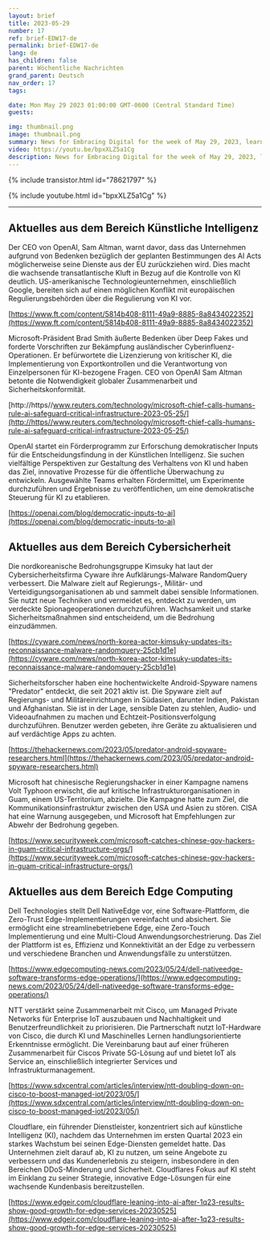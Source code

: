 ```yaml
---
layout: brief
title: 2023-05-29
number: 17
ref: brief-EDW17-de
permalink: brief-EDW17-de
lang: de
has_children: false
parent: Wöchentliche Nachrichten
grand_parent: Deutsch
nav_order: 17
tags:

date: Mon May 29 2023 01:00:00 GMT-0600 (Central Standard Time)
guests:

img: thumbnail.png
image: thumbnail.png
summary: News for Embracing Digital for the week of May 29, 2023, learn about more regulations for AI, increased nation-state cyber attacks, and edge computing investments.
video: https://youtu.be/bpxXLZ5a1Cg
description: News for Embracing Digital for the week of May 29, 2023, learn about more regulations for AI, increased nation-state cyber attacks, and edge computing investments.
---
```



{% include transistor.html id="78621797" %}



{% include youtube.html id="bpxXLZ5a1Cg" %}


---

## Aktuelles aus dem Bereich Künstliche Intelligenz

Der CEO von OpenAI, Sam Altman, warnt davor, dass das Unternehmen aufgrund von Bedenken bezüglich der geplanten Bestimmungen des AI Acts möglicherweise seine Dienste aus der EU zurückziehen wird. Dies macht die wachsende transatlantische Kluft in Bezug auf die Kontrolle von KI deutlich. US-amerikanische Technologieunternehmen, einschließlich Google, bereiten sich auf einen möglichen Konflikt mit europäischen Regulierungsbehörden über die Regulierung von KI vor.

[https://www.ft.com/content/5814b408-8111-49a9-8885-8a8434022352](https://www.ft.com/content/5814b408-8111-49a9-8885-8a8434022352)

Microsoft-Präsident Brad Smith äußerte Bedenken über Deep Fakes und forderte Vorschriften zur Bekämpfung ausländischer Cyberinfluenz-Operationen. Er befürwortete die Lizenzierung von kritischer KI, die Implementierung von Exportkontrollen und die Verantwortung von Einzelpersonen für KI-bezogene Fragen. CEO von OpenAI Sam Altman betonte die Notwendigkeit globaler Zusammenarbeit und Sicherheitskonformität.

[http://https//www.reuters.com/technology/microsoft-chief-calls-humans-rule-ai-safeguard-critical-infrastructure-2023-05-25/](http://https//www.reuters.com/technology/microsoft-chief-calls-humans-rule-ai-safeguard-critical-infrastructure-2023-05-25/)

OpenAI startet ein Förderprogramm zur Erforschung demokratischer Inputs für die Entscheidungsfindung in der Künstlichen Intelligenz. Sie suchen vielfältige Perspektiven zur Gestaltung des Verhaltens von KI und haben das Ziel, innovative Prozesse für die öffentliche Überwachung zu entwickeln. Ausgewählte Teams erhalten Fördermittel, um Experimente durchzuführen und Ergebnisse zu veröffentlichen, um eine demokratische Steuerung für KI zu etablieren.

[https://openai.com/blog/democratic-inputs-to-ai](https://openai.com/blog/democratic-inputs-to-ai)

## Aktuelles aus dem Bereich Cybersicherheit

Die nordkoreanische Bedrohungsgruppe Kimsuky hat laut der Cybersicherheitsfirma Cyware ihre Aufklärungs-Malware RandomQuery verbessert. Die Malware zielt auf Regierungs-, Militär- und Verteidigungsorganisationen ab und sammelt dabei sensible Informationen. Sie nutzt neue Techniken und vermeidet es, entdeckt zu werden, um verdeckte Spionageoperationen durchzuführen. Wachsamkeit und starke Sicherheitsmaßnahmen sind entscheidend, um die Bedrohung einzudämmen.

[https://cyware.com/news/north-korea-actor-kimsuky-updates-its-reconnaissance-malware-randomquery-25cb1d1e](https://cyware.com/news/north-korea-actor-kimsuky-updates-its-reconnaissance-malware-randomquery-25cb1d1e)

Sicherheitsforscher haben eine hochentwickelte Android-Spyware namens "Predator" entdeckt, die seit 2021 aktiv ist. Die Spyware zielt auf Regierungs- und Militäreinrichtungen in Südasien, darunter Indien, Pakistan und Afghanistan. Sie ist in der Lage, sensible Daten zu stehlen, Audio- und Videoaufnahmen zu machen und Echtzeit-Positionsverfolgung durchzuführen. Benutzer werden gebeten, ihre Geräte zu aktualisieren und auf verdächtige Apps zu achten.

[https://thehackernews.com/2023/05/predator-android-spyware-researchers.html](https://thehackernews.com/2023/05/predator-android-spyware-researchers.html)

Microsoft hat chinesische Regierungshacker in einer Kampagne namens Volt Typhoon erwischt, die auf kritische Infrastrukturorganisationen in Guam, einem US-Territorium, abzielte. Die Kampagne hatte zum Ziel, die Kommunikationsinfrastruktur zwischen den USA und Asien zu stören. CISA hat eine Warnung ausgegeben, und Microsoft hat Empfehlungen zur Abwehr der Bedrohung gegeben.

[https://www.securityweek.com/microsoft-catches-chinese-gov-hackers-in-guam-critical-infrastructure-orgs/](https://www.securityweek.com/microsoft-catches-chinese-gov-hackers-in-guam-critical-infrastructure-orgs/)

## Aktuelles aus dem Bereich Edge Computing

Dell Technologies stellt Dell NativeEdge vor, eine Software-Plattform, die Zero-Trust Edge-Implementierungen vereinfacht und absichert. Sie ermöglicht eine streamlinebetriebene Edge, eine Zero-Touch Implementierung und eine Multi-Cloud Anwendungsorchestrierung. Das Ziel der Plattform ist es, Effizienz und Konnektivität an der Edge zu verbessern und verschiedene Branchen und Anwendungsfälle zu unterstützen.

[https://www.edgecomputing-news.com/2023/05/24/dell-nativeedge-software-transforms-edge-operations/](https://www.edgecomputing-news.com/2023/05/24/dell-nativeedge-software-transforms-edge-operations/)

NTT verstärkt seine Zusammenarbeit mit Cisco, um Managed Private Networks für Enterprise IoT auszubauen und Nachhaltigkeit und Benutzerfreundlichkeit zu priorisieren. Die Partnerschaft nutzt IoT-Hardware von Cisco, die durch KI und Maschinelles Lernen handlungsorientierte Erkenntnisse ermöglicht. Die Vereinbarung baut auf einer früheren Zusammenarbeit für Ciscos Private 5G-Lösung auf und bietet IoT als Service an, einschließlich integrierter Services und Infrastrukturmanagement.

[https://www.sdxcentral.com/articles/interview/ntt-doubling-down-on-cisco-to-boost-managed-iot/2023/05/](https://www.sdxcentral.com/articles/interview/ntt-doubling-down-on-cisco-to-boost-managed-iot/2023/05/)

Cloudflare, ein führender Dienstleister, konzentriert sich auf künstliche Intelligenz (KI), nachdem das Unternehmen im ersten Quartal 2023 ein starkes Wachstum bei seinen Edge-Diensten gemeldet hatte. Das Unternehmen zielt darauf ab, KI zu nutzen, um seine Angebote zu verbessern und das Kundenerlebnis zu steigern, insbesondere in den Bereichen DDoS-Minderung und Sicherheit. Cloudflares Fokus auf KI steht im Einklang zu seiner Strategie, innovative Edge-Lösungen für eine wachsende Kundenbasis bereitzustellen.

[https://www.edgeir.com/cloudflare-leaning-into-ai-after-1q23-results-show-good-growth-for-edge-services-20230525](https://www.edgeir.com/cloudflare-leaning-into-ai-after-1q23-results-show-good-growth-for-edge-services-20230525)



